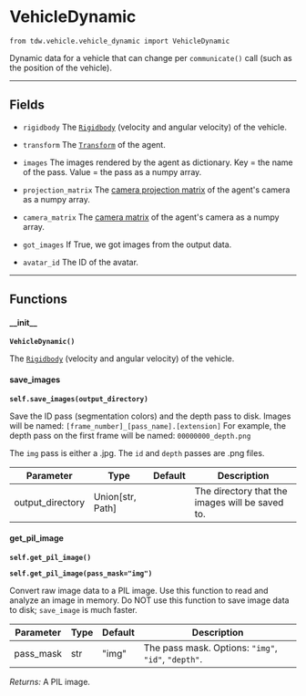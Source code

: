 # VehicleDynamic

`from tdw.vehicle.vehicle_dynamic import VehicleDynamic`

Dynamic data for a vehicle that can change per `communicate()` call (such as the position of the vehicle).

***

## Fields

- `rigidbody` The [`Rigidbody`](../object_data/rigidbody.md) (velocity and angular velocity) of the vehicle.

- `transform` The [`Transform`](../object_data/transform.md) of the agent.

- `images` The images rendered by the agent as dictionary. Key = the name of the pass. Value = the pass as a numpy array.

- `projection_matrix` The [camera projection matrix](../../api/output_data.md#cameramatrices) of the agent's camera as a numpy array.

- `camera_matrix` The [camera matrix](../../api/output_data.md#cameramatrices) of the agent's camera as a numpy array.

- `got_images` If True, we got images from the output data.

- `avatar_id` The ID of the avatar.

***

## Functions

#### \_\_init\_\_

**`VehicleDynamic()`**

The [`Rigidbody`](../object_data/rigidbody.md) (velocity and angular velocity) of the vehicle.

#### save_images

**`self.save_images(output_directory)`**

Save the ID pass (segmentation colors) and the depth pass to disk.
Images will be named: `[frame_number]_[pass_name].[extension]`
For example, the depth pass on the first frame will be named: `00000000_depth.png`

The `img` pass is either a .jpg. The `id` and `depth` passes are .png files.

| Parameter | Type | Default | Description |
| --- | --- | --- | --- |
| output_directory |  Union[str, Path] |  | The directory that the images will be saved to. |

#### get_pil_image

**`self.get_pil_image()`**

**`self.get_pil_image(pass_mask="img")`**

Convert raw image data to a PIL image.
Use this function to read and analyze an image in memory.
Do NOT use this function to save image data to disk; `save_image` is much faster.


| Parameter | Type | Default | Description |
| --- | --- | --- | --- |
| pass_mask |  str  | "img" | The pass mask. Options: `"img"`, `"id"`, `"depth"`. |

_Returns:_  A PIL image.
